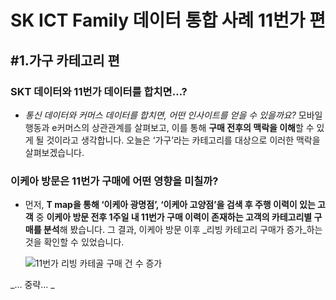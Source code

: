 # SK ICT Family 데이터 통합 사례 11번가 편
## #1.가구 카테고리 편

### SKT 데이터와 11번가 데이터를 합치면…? 

* _통신 데이터와 커머스 데이터를 합치면, 어떤 인사이트를 얻을 수 있을까요?_ 모바일 행동과 e커머스의 상관관계를 살펴보고, 이를 통해 **구매 전후의 맥락을 이해**할 수 있게 될 것이라고 생각합니다. 오늘은 ‘가구’라는 카테고리를 대상으로 이러한 맥락을 살펴보겠습니다. 


### 이케아 방문은 11번가 구매에 어떤 영향을 미칠까? 

* 먼저, **T map을 통해 ‘이케아 광명점’, ‘이케아 고양점’을 검색 후 주행 이력이 있는 고객** 중 **이케아 방문 전후 1주일 내 11번가 구매 이력이 존재하는 고객의 카테고리별 구매를 분석**해 봤습니다. 그 결과, 이케아 방문 이후 _리빙 카테고리 구매가 증가_하는 것을 확인할 수 있었습니다. 

    ![11번가 리빙 카테골 구매 건 수 증가](https://user-images.githubusercontent.com/47444417/62907426-16716480-bdae-11e9-97f0-335f623a817f.png)

_... 중략... _

